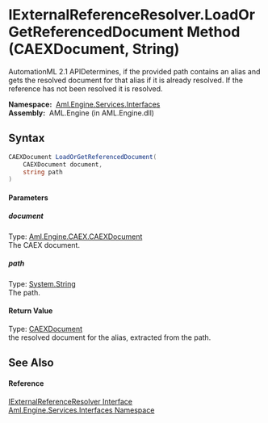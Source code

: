 IExternalReferenceResolver.LoadOrGetReferencedDocument Method (CAEXDocument, String)
====================================================================================
AutomationML 2.1 APIDetermines, if the provided path contains an alias and gets the resolved document for that alias if it is already resolved. If the reference has not been resolved it is resolved.

  **Namespace:**  [Aml.Engine.Services.Interfaces][1]  
  **Assembly:**  AML.Engine (in AML.Engine.dll)

Syntax
------

```csharp
CAEXDocument LoadOrGetReferencedDocument(
	CAEXDocument document,
	string path
)
```

#### Parameters

##### *document*
Type: [Aml.Engine.CAEX.CAEXDocument][2]  
The CAEX document.

##### *path*
Type: [System.String][3]  
The path.

#### Return Value
Type: [CAEXDocument][2]  
 the resolved document for the alias, extracted from the path. 

See Also
--------

#### Reference
[IExternalReferenceResolver Interface][4]  
[Aml.Engine.Services.Interfaces Namespace][1]  

[1]: ../README.md
[2]: ../../Aml.Engine.CAEX/CAEXDocument/README.md
[3]: https://docs.microsoft.com/dotnet/api/system.string
[4]: README.md
[5]: https://www.automationml.org
[6]: ../../icons/logoShade.png